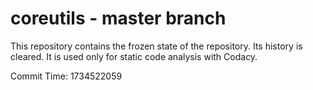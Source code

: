 # coreutils - master branch

This repository contains the frozen state of the repository.
Its history is cleared. It is used only for static code
analysis with Codacy.

Commit Time: 1734522059
